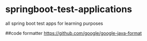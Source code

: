 # springboot-test-applications
all spring boot test apps for learning purposes

##code formatter
https://github.com/google/google-java-format

